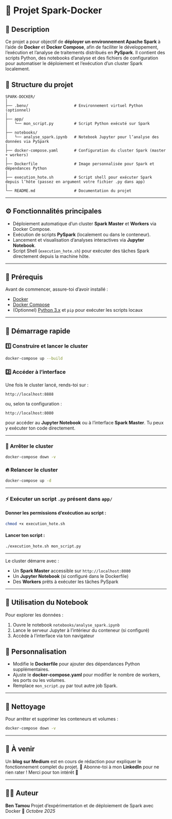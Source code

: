 # 🚀 Projet Spark-Docker

## 📘 Description

Ce projet a pour objectif de **déployer un environnement Apache Spark** à l’aide de **Docker** et **Docker Compose**, afin de faciliter le développement, l’exécution et l’analyse de traitements distribués en **PySpark**.
Il contient des scripts Python, des notebooks d’analyse et des fichiers de configuration pour automatiser le déploiement et l’exécution d’un cluster Spark localement.


## 🧩 Structure du projet

```
SPARK-DOCKER/
│
├── .benv/                    # Environnement virtuel Python (optionnel)
│
├── app/
│   └── mon_script.py         # Script Python exécuté sur Spark
│
├── notebooks/
│   └── analyse_spark.ipynb   # Notebook Jupyter pour l’analyse des données via PySpark
│
├── docker-compose.yaml       # Configuration du cluster Spark (master + workers)
│
├── Dockerfile                # Image personnalisée pour Spark et dépendances Python
│
├── execution_hote.sh         # Script shell pour exécuter Spark depuis l’hôte (passez en argument votre fichier .py dans app)
│
└── README.md                 # Documentation du projet
```

---

## ⚙️ Fonctionnalités principales

* Déploiement automatique d’un cluster **Spark Master** et **Workers** via Docker Compose.
* Exécution de scripts **PySpark** (localement ou dans le conteneur).
* Lancement et visualisation d’analyses interactives via **Jupyter Notebook**.
* Script Shell (`execution_hote.sh`) pour exécuter des tâches Spark directement depuis la machine hôte.

---

## 🧱 Prérequis

Avant de commencer, assure-toi d’avoir installé :

* [Docker](https://docs.docker.com/get-docker/)
* [Docker Compose](https://docs.docker.com/compose/)
* (Optionnel) [Python 3.x](https://www.python.org/) et `pip` pour exécuter les scripts locaux

---

## 🚀 Démarrage rapide

### 1️⃣ Construire et lancer le cluster

```bash
docker-compose up --build
```

### 2️⃣ Accéder à l’interface

Une fois le cluster lancé, rends-toi sur :

```
http://localhost:8888
```

ou, selon ta configuration :

```
http://localhost:8080
```

pour accéder au **Jupyter Notebook** ou à l’interface **Spark Master**.
Tu peux y exécuter ton code directement.

---

### 🧯 Arrêter le cluster

```bash
docker-compose down -v
```

### 🔥 Relancer le cluster

```bash
docker-compose up -d
```

---

### ⚡ Exécuter un script `.py` présent dans `app/`

#### Donner les permissions d’exécution au script :

```bash
chmod +x execution_hote.sh
```

#### Lancer ton script :

```bash
./execution_hote.sh mon_script.py
```

---

Le cluster démarre avec :

* Un **Spark Master** accessible sur `http://localhost:8080`
* Un **Jupyter Notebook** (si configuré dans le Dockerfile)
* Des **Workers** prêts à exécuter les tâches PySpark

---

## 🧪 Utilisation du Notebook

Pour explorer les données :

1. Ouvre le notebook `notebooks/analyse_spark.ipynb`
2. Lance le serveur Jupyter à l’intérieur du conteneur (si configuré)
3. Accède à l’interface via ton navigateur


## 🧰 Personnalisation

* Modifie le **Dockerfile** pour ajouter des dépendances Python supplémentaires.
* Ajuste le **docker-compose.yaml** pour modifier le nombre de workers, les ports ou les volumes.
* Remplace `mon_script.py` par tout autre job Spark.

---

## 🧹 Nettoyage

Pour arrêter et supprimer les conteneurs et volumes :

```bash
docker-compose down -v
```

---

## 📰 À venir

Un **blog sur Medium** est en cours de rédaction pour expliquer le fonctionnement complet du projet.
📢 Abonne-toi à mon **LinkedIn** pour ne rien rater !
Merci pour ton intérêt 🙌

---

## 👨‍💻 Auteur

**Ben Tamou**
Projet d’expérimentation et de déploiement de Spark avec Docker
📅 *Octobre 2025*

